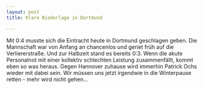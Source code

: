 ```yaml
---
layout: post
title: Klare Niederlage in Dortmund

---
```


Mit 0:4 musste sich die Eintracht heute in Dortmund geschlagen geben. Die Mannschaft war von Anfang an chancenlos und geriet früh auf die Verliererstraße. Und zur Halbzeit stand es bereits 0:3. Wenn die akute Personalnot mit einer kollektiv schlechten Leistung zusammenfällt, kommt eben so was heraus. Gegen Hannover zuhause wird immerhin Patrick Ochs wieder mit dabei sein. Wir müssen uns jetzt irgendwie in die Winterpause retten - mehr wird nicht gehen...


